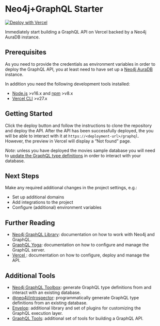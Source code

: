 # Neo4j+GraphQL Starter

[![Deploy with Vercel](https://vercel.com/button)](https://vercel.com/new/clone?repository-url=https%3A%2F%2Fgithub.com%2Ffreskdigital%2Fneo4j-graphql-starter&env=NEO4J_USER,NEO4J_PASSWORD,NEO4J_URI&envDescription=Environment%20variables%20required%20to%20connect%20to%20your%20Neo4j%20database)

Immediately start building a GraphQL API on Vercel backed by a Neo4j AuraDB instance.

## Prerequisites

As you need to provide the credentials as environment variables in order to deploy the GraphQL API, you at least need to have set up a [Neo4j AuraDB](https://neo4j.com/cloud/platform/aura-graph-database/) instance.

In addition you need the following development tools installed:

- [Node.js](https://nodejs.org/) >v16.x and [npm](https://github.com/npm/cli/) >v8.x
- [Vercel CLI](https://vercel.com/cli) >v27.x

## Getting Started

Click the deploy button and follow the instructions to clone the repository and deploy the API. After the API has been successfully deployed, the you will be able to interact with it at `https://<deployment-url>/graphql`. However, the preview in Vercel will display a “Not found” page.

_Note_: unless you have deployed the movies sample database you will need to [update the GraphQL type definitions](https://graphql-toolbox.neo4j.io/) in order to interact with your database.

## Next Steps

Make any required additional changes in the project settings, e.g.:

- Set up additional domains
- Add integrations to the project
- Configure (additional) environment variables

## Further Reading

- [Neo4j GraphQL Library](https://neo4j.com/docs/graphql-manual/): documentation on how to work with Neo4j and GraphQL.
- [GraphQL Yoga](https://the-guild.dev/graphql/yoga-server/docs): documentation on how to configure and manage the GraphQL server.
- [Vercel ](https://vercel.com/docs): documentation on how to configure, deploy and manage the API.

## Additional Tools

- [Neo4j GraphQL Toolbox](https://graphql-toolbox.neo4j.io/): generate GraphQL type definitions from and interact with an existing database.
- [@neo4j/introspector](https://www.npmjs.com/package/@neo4j/introspector): programmatically generate GraphQL type definitions from an existing database.
- [Envelop](https://the-guild.dev/graphql/envelop/docs): additional library and set of plugins for customizing the GraphQL execution layer.
- [GraphQL Tools](https://the-guild.dev/graphql/tools/docs/introduction): additional set of tools for building a GraphQL API.
